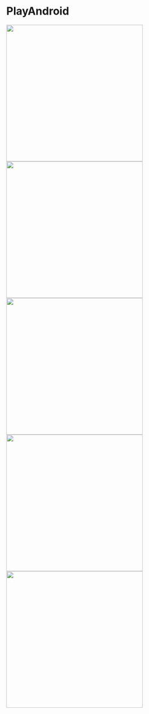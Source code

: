 # PlayAndroid
<img src="https://github.com/PeterWu520/PlayAndroid/blob/master/Screenshot_20210310-114951.jpg" width="360"/>

<img src="https://github.com/PeterWu520/PlayAndroid/blob/master/Screenshot_20210310-115003.jpg" width="360"/>

<img src="https://github.com/PeterWu520/PlayAndroid/blob/master/Screenshot_20210310-115013.jpg" width="360"/>

<img src="https://github.com/PeterWu520/PlayAndroid/blob/master/Screenshot_20210310-115021.jpg" width="360"/>

<img src="https://github.com/PeterWu520/PlayAndroid/blob/master/Screenshot_20210310-115419.jpg" width="360"/>
